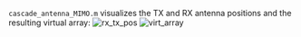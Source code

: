 `cascade_antenna_MIMO.m` visualizes the TX and RX antenna positions and the resulting virtual array:
![rx_tx_pos](https://user-images.githubusercontent.com/66868163/169612114-a2998a73-d1f2-496b-9d8d-8b699312da3e.png)
![virt_array](https://user-images.githubusercontent.com/66868163/169612117-38031d3a-e477-494c-befc-b4d13ea33634.png)
